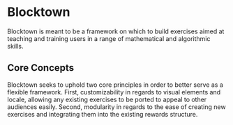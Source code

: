 # Blocktown

Blocktown is meant to be a framework on which to build exercises aimed at
teaching and training users in a range of mathematical and algorithmic skills.

## Core Concepts

Blocktown seeks to uphold two core principles in order to better serve as a flexible
framework. First, customizability in regards to visual elements and locale, allowing
any existing exercises to be ported to appeal to other audiences easily. Second,
modularity in regards to the ease of creating new exercises and integrating them
into the existing rewards structure.
